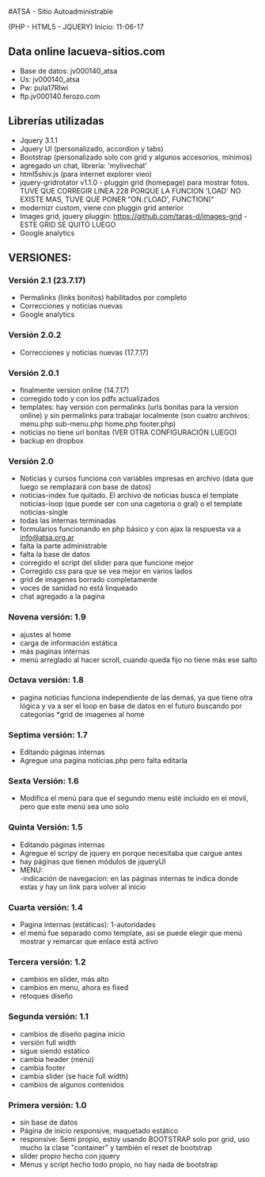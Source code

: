#ATSA - Sitio Autoadministrable

(PHP - HTML5 - JQUERY)
Inicio: 11-06-17

## Data online lacueva-sitios.com
* Base de datos: jv000140_atsa
* Us: jv000140_atsa
* Pw: pula17RIwi
* ftp.jv000140.ferozo.com

## Librerías utilizadas
* Jquery 3.1.1
* Jquery UI (personalizado, accordion y tabs)
* Bootstrap (personalizado solo con grid y algunos accesorios, mínimos)
* agregado un chat, librería: 'mylivechat'
* html5shiv.js (para internet explorer vieo)
* jquery-gridrotator v1.1.0 - pluggin grid (homepage) para mostrar fotos. TUVE QUE CORREGIR LINEA 228 PORQUE LA FUNCION 'LOAD' NO EXISTE MAS, TUVE QUE PONER "ON.('LOAD', FUNCTION)"
* modernizr custom, viene con pluggin grid anterior
* Images grid, jquery pluggin: https://github.com/taras-d/images-grid - ESTE GRID SE QUITÓ LUEGO
* Google analytics  

## VERSIONES:

### Versión 2.1 (23.7.17)
* Permalinks (links bonitos) habilitados por completo
* Correcciones y noticias nuevas
* Google analytics

### Versión 2.0.2
* Correcciones y noticias nuevas (17.7.17)

### Versión 2.0.1
* finalmente version online (14.7.17)
* corregido todo y con los pdfs actualizados
* templates: hay version con permalinks (urls bonitas para la version online) y sin permalinks para trabajar localmente (son cuatro archivos: menu.php sub-menu.php home.php footer.php)
* noticias no tiene url bonitas (VER OTRA CONFIGURACIÓN LUEGO)
* backup en dropbox

### Versión 2.0
* Noticias y cursos funciona con variables impresas en archivo (data que luego se remplazará con base de datos)
* noticias-index fue quitado. El archivo de noticias busca el template noticias-loop (que puede ser con una cagetoria o gral) o el template noticias-single
* todas las internas terminadas
* formularios funcionando en php básico y con ajax la respuesta va a info@atsa.org.ar
* falta la parte administrable
* falta la base de datos
* corregido el script del slider para que funcione mejor
* Corregido css para que se vea mejor en varios lados
* grid de imagenes borrado completamente
* voces de sanidad no está linqueado
* chat agregado a la pagina

### Novena versión: 1.9
* ajustes al home
* carga de información estática
* más paginas internas
* menú arreglado al hacer scroll, cuando queda fijo no tiene más ese salto

### Octava versión: 1.8
* pagina noticias funciona independiente de las demaś, ya que tiene otra lógica y va a ser el loop en base de datos en el futuro buscando por categorías
*grid de imagenes al home

### Septima versión: 1.7
* Editando páginas internas
* Agregue una pagina noticias.php pero falta editarla

### Sexta Versión: 1.6
* Modifica el menú para que el segundo menu esté incluido en el movil, pero que este menú sea uno solo

### Quinta Versión: 1.5
* Editando páginas internas
* Agregue el scripy de jquery en <head> porque necesitaba que cargue antes
* hay páginas que tienen módulos de jqueryUI
* MENU:  
-indicación de navegacion: en las páginas internas te indica donde estas y hay un link para volver al inicio

### Cuarta versión: 1.4
* Pagina internas (estáticas): 1-autoridades
* el menú fue separado como template, así se puede elegir que menú mostrar y remarcar que enlace está activo


### Tercera versión: 1.2
* cambios en slider, más alto
* cambios en menu, ahora es fixed
* retoques diseño

### Segunda versión: 1.1
* cambios de diseño pagina inicio
* versión full width
* sigue siendo estático
* cambia header (menú)
* cambia footer
* cambia slider (se hace full width)
* cambios de algunos contenidos

### Primera versión: 1.0
* sin base de datos
* Página de inicio responsive, maquetado estático  
* responsive: Semi propio, estoy usando BOOTSTRAP solo por grid, uso mucho la clase "container" y también el reset de bootstrap
* slider propio hecho con jquery  
* Menus y script hecho todo propio, no hay nada de bootstrap

